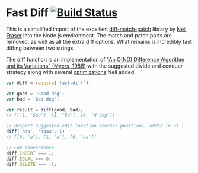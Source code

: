 # Fast Diff [![Build Status](https://travis-ci.org/jhchen/fast-diff.svg)](https://travis-ci.org/jhchen/fast-diff)

This is a simplified import of the excellent [diff-match-patch](https://code.google.com/p/google-diff-match-patch/)
library by [Neil Fraser](https://neil.fraser.name/) into the Node.js environment. The match and patch parts are removed,
as well as all the extra diff options. What remains is incredibly fast diffing between two strings.

The diff function is an implementation
of ["An O(ND) Difference Algorithm and its Variations" (Myers, 1986)](http://citeseerx.ist.psu.edu/viewdoc/download?doi=10.1.1.4.6927&rep=rep1&type=pdf)
with the suggested divide and conquer strategy along with
several [optimizations](http://neil.fraser.name/news/2007/10/09/) Neil added.

```js
var diff = require('fast-diff');

var good = 'Good dog';
var bad = 'Bad dog';

var result = diff(good, bad);
// [[-1, "Goo"], [1, "Ba"], [0, "d dog"]]

// Respect suggested edit location (cursor position), added in v1.1
diff('aaa', 'aaaa', 1)
// [[0, "a"], [1, "a"], [0, "aa"]]

// For convenience
diff.INSERT === 1;
diff.EQUAL === 0;
diff.DELETE === -1;
```
